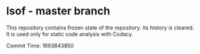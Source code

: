 # lsof - master branch

This repository contains frozen state of the repository.
Its history is cleared. It is used only for static code
analysis with Codacy.

Commit Time: 1693843850